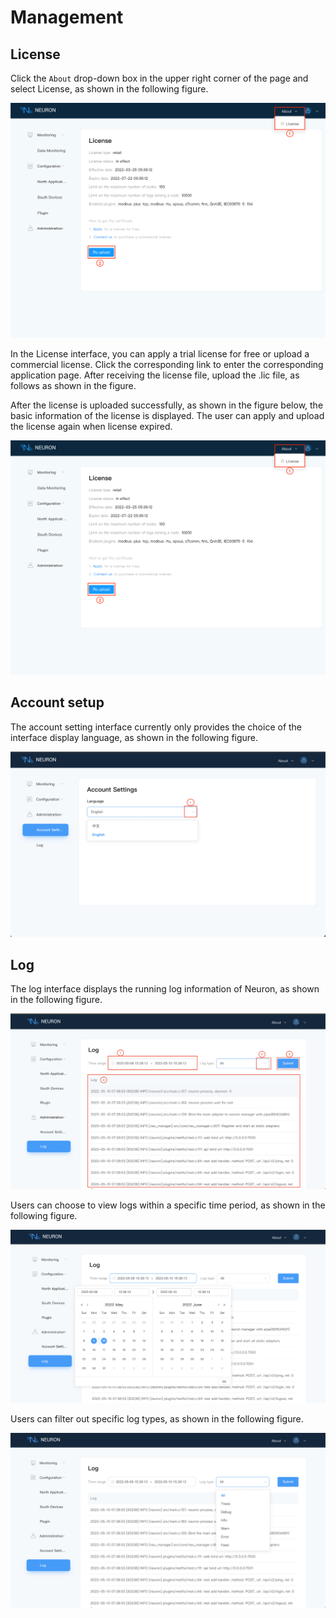 # Management

## License

Click the `About` drop-down box in the upper right corner of the page and select License, as shown in the following figure.

![license](./assets-dashboard/license.png)

In the License interface, you can apply a trial license for free or upload a commercial license. Click the corresponding link to enter the corresponding application page. After receiving the license file, upload the .lic file, as follows as shown in the figure.

After the license is uploaded successfully, as shown in the figure below, the basic information of the license is displayed. The user can apply and upload the license again when license expired.

![reuoload-license](./assets-dashboard/license.png)

## Account setup

The account setting interface currently only provides the choice of the interface display language, as shown in the following figure.

![account-settings](./assets-dashboard/account-settings.png)

## Log

The log interface displays the running log information of Neuron, as shown in the following figure.

![log](./assets-dashboard/log.png)

Users can choose to view logs within a specific time period, as shown in the following figure.

![log-time](./assets-dashboard/log-time.png)

Users can filter out specific log types, as shown in the following figure.

![log-type](./assets-dashboard/log-type.png)
